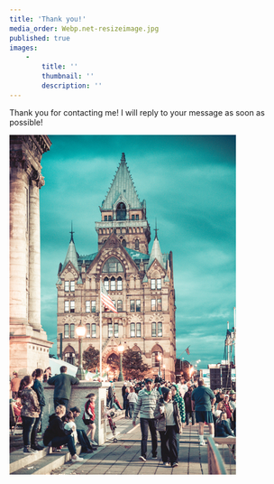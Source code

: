 ```yaml
---
title: 'Thank you!'
media_order: Webp.net-resizeimage.jpg
published: true
images:
    -
        title: ''
        thumbnail: ''
        description: ''
---
```


Thank you for contacting me! I will reply to your message as soon as possible!

![](SY_Church.jpg)